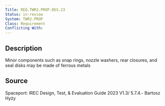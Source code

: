 ```yaml
---
Title: REQ.TWR2.PROP.DES.23
Status: in-review
System: TWR2.PROP
Class: Requirement
Conflicting With: 
---
```


## Description

Minor components such as snap rings, nozzle washers, rear closures, and seal disks may be made of ferrous metals
## Source

Spaceport: IREC Design, Test, & Evaluation Guide 2023 V1.3/ 5.7.4.- Bartosz Hyży
